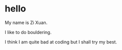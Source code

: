 # hello

My name is Zi Xuan.

I like to do bouldering.

I think I am quite bad at coding but I shall try my best.



